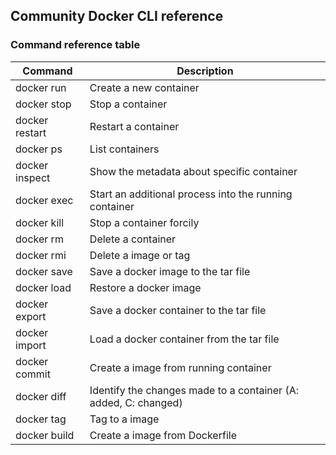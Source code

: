 ## Community Docker CLI reference

### Command reference table

Command | Description
-|-
docker run | Create a new container
docker stop | Stop a container
docker restart | Restart a container
docker ps | List containers
docker inspect | Show the metadata about specific container
docker exec | Start an additional process into the running container
docker kill | Stop a container forcily
docker rm | Delete a container
docker rmi | Delete a image or tag
docker save | Save a docker image to the tar file
docker load | Restore a docker image
docker export | Save a docker container to the tar file
docker import | Load a docker container from the tar file
docker commit | Create a image from running container
docker diff | Identify the changes made to a container (A: added, C: changed)
docker tag | Tag to a image
docker build | Create a image from Dockerfile
